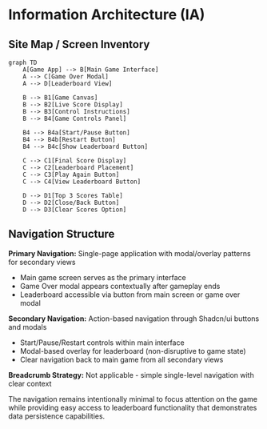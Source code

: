 # Information Architecture (IA)

## Site Map / Screen Inventory

```mermaid
graph TD
    A[Game App] --> B[Main Game Interface]
    A --> C[Game Over Modal]
    A --> D[Leaderboard View]

    B --> B1[Game Canvas]
    B --> B2[Live Score Display]
    B --> B3[Control Instructions]
    B --> B4[Game Controls Panel]

    B4 --> B4a[Start/Pause Button]
    B4 --> B4b[Restart Button]
    B4 --> B4c[Show Leaderboard Button]

    C --> C1[Final Score Display]
    C --> C2[Leaderboard Placement]
    C --> C3[Play Again Button]
    C --> C4[View Leaderboard Button]

    D --> D1[Top 3 Scores Table]
    D --> D2[Close/Back Button]
    D --> D3[Clear Scores Option]
```

## Navigation Structure

**Primary Navigation:** Single-page application with modal/overlay patterns for secondary views

- Main game screen serves as the primary interface
- Game Over modal appears contextually after gameplay ends
- Leaderboard accessible via button from main screen or game over modal

**Secondary Navigation:** Action-based navigation through Shadcn/ui buttons and modals

- Start/Pause/Restart controls within main interface
- Modal-based overlay for leaderboard (non-disruptive to game state)
- Clear navigation back to main game from all secondary views

**Breadcrumb Strategy:** Not applicable - simple single-level navigation with clear context

The navigation remains intentionally minimal to focus attention on the game while providing easy access to leaderboard functionality that demonstrates data persistence capabilities.
